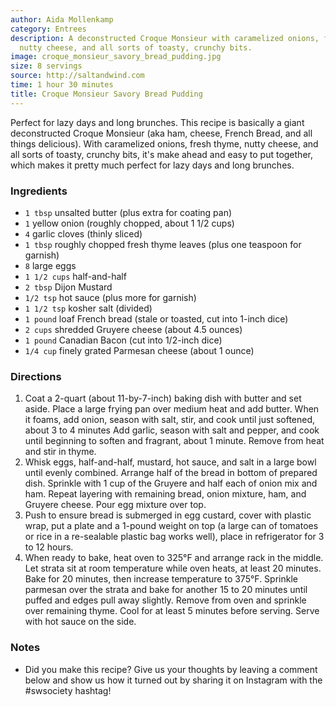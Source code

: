 ```yaml
---
author: Aida Mollenkamp
category: Entrees
description: A deconstructed Croque Monsieur with caramelized onions, fresh thyme,
  nutty cheese, and all sorts of toasty, crunchy bits.
image: croque_monsieur_savory_bread_pudding.jpg
size: 8 servings
source: http://saltandwind.com
time: 1 hour 30 minutes
title: Croque Monsieur Savory Bread Pudding
---
```


Perfect for lazy days and long brunches. This recipe is basically a giant deconstructed Croque Monsieur (aka ham, cheese, French Bread, and all things delicious). With caramelized onions, fresh thyme, nutty cheese, and all sorts of toasty, crunchy bits, it's make ahead and easy to put together, which makes it pretty much perfect for lazy days and long brunches.

### Ingredients

* `1 tbsp` unsalted butter (plus extra for coating pan)
* `1` yellow onion (roughly chopped, about 1 1/2 cups)
* `4` garlic cloves (thinly sliced)
* `1 tbsp` roughly chopped fresh thyme leaves (plus one teaspoon for garnish)
* `8` large eggs
* `1 1/2 cups` half-and-half
* `2 tbsp` Dijon Mustard
* `1/2 tsp` hot sauce (plus more for garnish)
* `1 1/2 tsp` kosher salt (divided)
* `1 pound` loaf French bread (stale or toasted, cut into 1-inch dice)
* `2 cups` shredded Gruyere cheese (about 4.5 ounces)
* `1 pound` Canadian Bacon (cut into 1/2-inch dice)
* `1/4 cup` finely grated Parmesan cheese (about 1 ounce)

### Directions

1. Coat a 2-quart (about 11-by-7-inch) baking dish with butter and set aside. Place a large frying pan over medium heat and add butter. When it foams, add onion, season with salt, stir, and cook until just softened, about 3 to 4 minutes Add garlic, season with salt and pepper, and cook until beginning to soften and fragrant, about 1 minute. Remove from heat and stir in thyme.
2. Whisk eggs, half-and-half, mustard, hot sauce, and salt in a large bowl until evenly combined. Arrange half of the bread in bottom of prepared dish. Sprinkle with 1 cup of the Gruyere and half each of onion mix and ham. Repeat layering with remaining bread, onion mixture, ham, and Gruyere cheese. Pour egg mixture over top.
3. Push to ensure bread is submerged in egg custard, cover with plastic wrap, put a plate and a 1-pound weight on top (a large can of tomatoes or rice in a re-sealable plastic bag works well), place in refrigerator for 3 to 12 hours.
4. When ready to bake, heat oven to 325°F and arrange rack in the middle. Let strata sit at room temperature while oven heats, at least 20 minutes. Bake for 20 minutes, then increase temperature to 375°F. Sprinkle parmesan over the strata and bake for another 15 to 20 minutes until puffed and edges pull away slightly. Remove from oven and sprinkle over remaining thyme. Cool for at least 5 minutes before serving. Serve with hot sauce on the side.

### Notes

- Did you make this recipe? Give us your thoughts by leaving a comment below and show us how it turned out by sharing it on Instagram with the #swsociety hashtag!